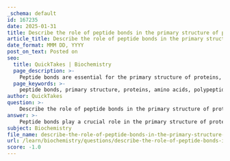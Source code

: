```yaml
---
_schema: default
id: 167235
date: 2025-01-31
title: Describe the role of peptide bonds in the primary structure of proteins.
article_title: Describe the role of peptide bonds in the primary structure of proteins.
date_format: MMM DD, YYYY
post_on_text: Posted on
seo:
  title: QuickTakes | Biochemistry
  page_description: >-
    Peptide bonds are essential for the primary structure of proteins, linking amino acids in a specific sequence, influencing stability, conformation, and all higher-order protein structures.
  page_keywords: >-
    peptide bonds, primary structure, proteins, amino acids, polypeptide chain, covalent bonds, dehydration synthesis, genetic code, stability, protein folding, secondary structure, tertiary structure, quaternary structure, protein architecture
author: QuickTakes
question: >-
    Describe the role of peptide bonds in the primary structure of proteins.
answer: >-
    Peptide bonds play a crucial role in the primary structure of proteins, which is defined as the specific sequence of amino acids linked together in a polypeptide chain. Here are the key aspects of peptide bonds and their significance in protein structure:\n\n### Formation of Peptide Bonds\nPeptide bonds are covalent bonds formed between the carboxyl group of one amino acid and the amino group of another. This process occurs through a dehydration synthesis reaction, where a molecule of water is released. The general reaction can be represented as:\n\n$$\n\text{Amino Acid 1} + \text{Amino Acid 2} \rightarrow \text{Dipeptide} + H_2O\n$$\n\nFor example, the formation of a dipeptide from glycine and alanine can be illustrated as:\n\n$$\n\text{Glycine} + \text{Alanine} \rightarrow \text{Gly-Ala} + H_2O\n$$\n\n### Significance in Primary Structure\n1. **Covalent Linkage**: Peptide bonds link amino acids in a specific sequence, which is essential for the formation of the primary structure of proteins. This sequence is determined by the genetic code and dictates the protein's overall structure and function.\n\n2. **Stability and Conformation**: Peptide bonds exhibit partial double bond characteristics due to resonance, which restricts rotation around the bond. This restriction contributes to the stability of the protein structure and influences how the protein will fold into its functional three-dimensional shape.\n\n3. **Influence on Higher-Order Structures**: The primary structure, formed by peptide bonds, is the foundation for higher-order structures:\n   - **Secondary Structure**: The specific sequence of amino acids can lead to the formation of secondary structures such as alpha helices and beta sheets, which are stabilized by hydrogen bonds.\n   - **Tertiary Structure**: The overall three-dimensional shape of the protein is determined by interactions among the side chains (R groups) of the amino acids, including hydrogen bonds, ionic bonds, disulfide bridges, and hydrophobic interactions.\n   - **Quaternary Structure**: In proteins composed of multiple polypeptide chains, the arrangement of these chains into a functional protein complex is also influenced by the peptide bonds linking the individual amino acids.\n\n### Conclusion\nIn summary, peptide bonds are fundamental to the primary structure of proteins, linking amino acids in a specific sequence that is critical for the protein's stability, conformation, and biological function. Any alteration in this sequence can lead to changes in the protein's structure and function, highlighting the importance of peptide bonds in the overall architecture of proteins.
subject: Biochemistry
file_name: describe-the-role-of-peptide-bonds-in-the-primary-structure-of-proteins.md
url: /learn/biochemistry/questions/describe-the-role-of-peptide-bonds-in-the-primary-structure-of-proteins
score: -1.0
---
```


&nbsp;